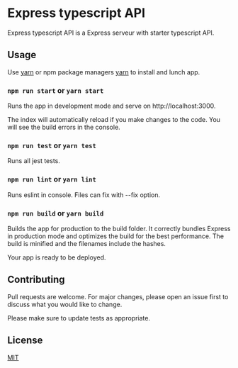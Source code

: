 # Express typescript API

Express typescript API is a Express serveur with starter typescript API.

## Usage

Use [yarn](https://yarnpkg.com) or npm package managers [yarn](https://yarnpkg.com) to install and lunch app.

### `npm run start` or `yarn start`

Runs the app in development mode and serve on http://localhost:3000.

The index will automatically reload if you make changes to the code.
You will see the build errors in the console.


### `npm run test` or `yarn test`
Runs all jest tests.

### `npm run lint` or `yarn lint`
Runs eslint in console. Files can fix with --fix option.

### `npm run build` or `yarn build`
Builds the app for production to the build folder.
It correctly bundles Express in production mode and optimizes the build for the best performance.
The build is minified and the filenames include the hashes.

Your app is ready to be deployed.

## Contributing
Pull requests are welcome. For major changes, please open an issue first to discuss what you would like to change.

Please make sure to update tests as appropriate.

## License
[MIT](https://choosealicense.com/licenses/mit/)
